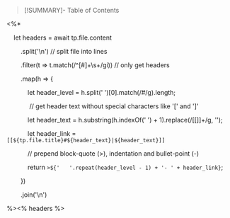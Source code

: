 >[!SUMMARY]- Table of Contents

<%*

    let headers = await tp.file.content

        .split('\n') // split file into lines

        .filter(t => t.match(/^[#]+\s+/gi)) // only get headers

        .map(h => {

            let header_level = h.split(' ')[0].match(/#/g).length;

             // get header text without special characters like '[' and ']'

            let header_text = h.substring(h.indexOf(' ') + 1).replace(/[\[\]]+/g, '');

            let header_link = `[[${tp.file.title}#${header_text}|${header_text}]]`

  

            // prepend block-quote (>), indentation and bullet-point (-)

            return `>${'   '.repeat(header_level - 1) + '- ' + header_link}`;

        })

        .join('\n')

%><% headers %>